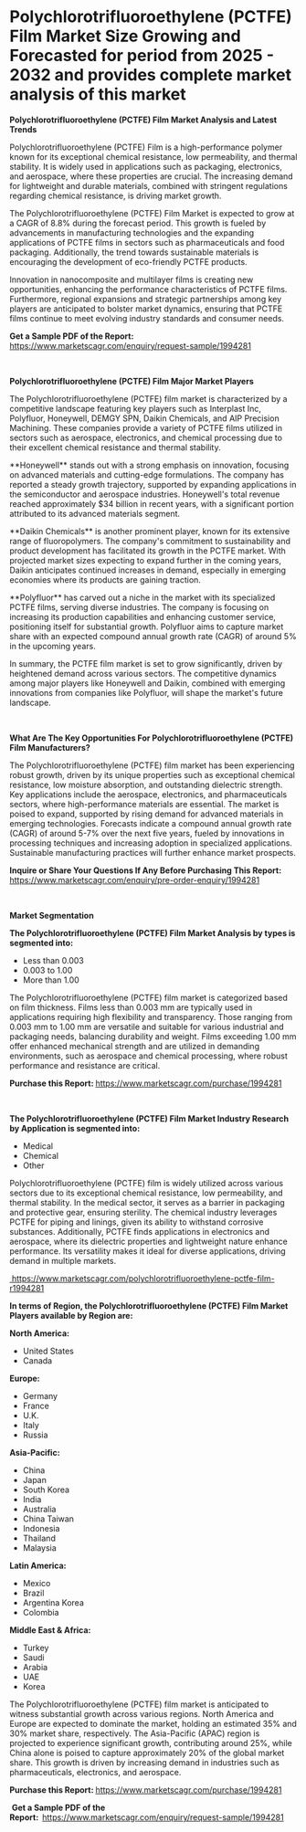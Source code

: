 <p><h1>Polychlorotrifluoroethylene (PCTFE) Film Market Size Growing and Forecasted for period from 2025 - 2032 and provides complete market analysis of this market</h1></p><p><strong>Polychlorotrifluoroethylene (PCTFE) Film Market Analysis and Latest Trends</strong></p>
<p><p>Polychlorotrifluoroethylene (PCTFE) Film is a high-performance polymer known for its exceptional chemical resistance, low permeability, and thermal stability. It is widely used in applications such as packaging, electronics, and aerospace, where these properties are crucial. The increasing demand for lightweight and durable materials, combined with stringent regulations regarding chemical resistance, is driving market growth. </p><p>The Polychlorotrifluoroethylene (PCTFE) Film Market is expected to grow at a CAGR of 8.8% during the forecast period. This growth is fueled by advancements in manufacturing technologies and the expanding applications of PCTFE films in sectors such as pharmaceuticals and food packaging. Additionally, the trend towards sustainable materials is encouraging the development of eco-friendly PCTFE products. </p><p>Innovation in nanocomposite and multilayer films is creating new opportunities, enhancing the performance characteristics of PCTFE films. Furthermore, regional expansions and strategic partnerships among key players are anticipated to bolster market dynamics, ensuring that PCTFE films continue to meet evolving industry standards and consumer needs.</p></p>
<p><strong>Get a Sample PDF of the Report:&nbsp;</strong> <a href="https://www.marketscagr.com/enquiry/request-sample/1994281?utm_campaign=3353&utm_medium=2&utm_source=Github&utm_content=ia&utm_term=15042025&utm_id=polychlorotrifluoroethylene-pctfe-film">https://www.marketscagr.com/enquiry/request-sample/1994281</a></p>
<p>&nbsp;</p>
<p><strong>Polychlorotrifluoroethylene (PCTFE) Film Major Market Players</strong></p>
<p><p>The Polychlorotrifluoroethylene (PCTFE) film market is characterized by a competitive landscape featuring key players such as Interplast Inc, Polyfluor, Honeywell, DEMGY SPN, Daikin Chemicals, and AIP Precision Machining. These companies provide a variety of PCTFE films utilized in sectors such as aerospace, electronics, and chemical processing due to their excellent chemical resistance and thermal stability.</p><p>**Honeywell** stands out with a strong emphasis on innovation, focusing on advanced materials and cutting-edge formulations. The company has reported a steady growth trajectory, supported by expanding applications in the semiconductor and aerospace industries. Honeywell's total revenue reached approximately $34 billion in recent years, with a significant portion attributed to its advanced materials segment.</p><p>**Daikin Chemicals** is another prominent player, known for its extensive range of fluoropolymers. The company's commitment to sustainability and product development has facilitated its growth in the PCTFE market. With projected market sizes expecting to expand further in the coming years, Daikin anticipates continued increases in demand, especially in emerging economies where its products are gaining traction.</p><p>**Polyfluor** has carved out a niche in the market with its specialized PCTFE films, serving diverse industries. The company is focusing on increasing its production capabilities and enhancing customer service, positioning itself for substantial growth. Polyfluor aims to capture market share with an expected compound annual growth rate (CAGR) of around 5% in the upcoming years.</p><p>In summary, the PCTFE film market is set to grow significantly, driven by heightened demand across various sectors. The competitive dynamics among major players like Honeywell and Daikin, combined with emerging innovations from companies like Polyfluor, will shape the market's future landscape.</p></p>
<p>&nbsp;</p>
<p><strong>What Are The Key Opportunities For Polychlorotrifluoroethylene (PCTFE) Film Manufacturers?</strong></p>
<p><p>The Polychlorotrifluoroethylene (PCTFE) film market has been experiencing robust growth, driven by its unique properties such as exceptional chemical resistance, low moisture absorption, and outstanding dielectric strength. Key applications include the aerospace, electronics, and pharmaceuticals sectors, where high-performance materials are essential. The market is poised to expand, supported by rising demand for advanced materials in emerging technologies. Forecasts indicate a compound annual growth rate (CAGR) of around 5-7% over the next five years, fueled by innovations in processing techniques and increasing adoption in specialized applications. Sustainable manufacturing practices will further enhance market prospects.</p></p>
<p><strong>Inquire or Share Your Questions If Any Before Purchasing This Report:</strong> <a href="https://www.marketscagr.com/enquiry/pre-order-enquiry/1994281?utm_campaign=3353&utm_medium=2&utm_source=Github&utm_content=ia&utm_term=15042025&utm_id=polychlorotrifluoroethylene-pctfe-film">https://www.marketscagr.com/enquiry/pre-order-enquiry/1994281</a></p>
<p>&nbsp;</p>
<p><strong>Market Segmentation</strong></p>
<p><strong>The Polychlorotrifluoroethylene (PCTFE) Film Market Analysis by types is segmented into:</strong></p>
<p><ul><li>Less than 0.003</li><li>0.003 to 1.00</li><li>More than 1.00</li></ul></p>
<p><p>The Polychlorotrifluoroethylene (PCTFE) film market is categorized based on film thickness. Films less than 0.003 mm are typically used in applications requiring high flexibility and transparency. Those ranging from 0.003 mm to 1.00 mm are versatile and suitable for various industrial and packaging needs, balancing durability and weight. Films exceeding 1.00 mm offer enhanced mechanical strength and are utilized in demanding environments, such as aerospace and chemical processing, where robust performance and resistance are critical.</p></p>
<p><strong>Purchase this Report:&nbsp;</strong><a href="https://www.marketscagr.com/purchase/1994281?utm_campaign=3353&utm_medium=2&utm_source=Github&utm_content=ia&utm_term=15042025&utm_id=polychlorotrifluoroethylene-pctfe-film">https://www.marketscagr.com/purchase/1994281</a></p>
<p>&nbsp;</p>
<p><strong>The Polychlorotrifluoroethylene (PCTFE) Film Market Industry Research by Application is segmented into:</strong></p>
<p><ul><li>Medical</li><li>Chemical</li><li>Other</li></ul></p>
<p><p>Polychlorotrifluoroethylene (PCTFE) film is widely utilized across various sectors due to its exceptional chemical resistance, low permeability, and thermal stability. In the medical sector, it serves as a barrier in packaging and protective gear, ensuring sterility. The chemical industry leverages PCTFE for piping and linings, given its ability to withstand corrosive substances. Additionally, PCTFE finds applications in electronics and aerospace, where its dielectric properties and lightweight nature enhance performance. Its versatility makes it ideal for diverse applications, driving demand in multiple markets.</p></p>
<p><a href="https://www.marketscagr.com/polychlorotrifluoroethylene-pctfe-film-r1994281?utm_campaign=3353&utm_medium=2&utm_source=Github&utm_content=ia&utm_term=15042025&utm_id=polychlorotrifluoroethylene-pctfe-film">&nbsp;https://www.marketscagr.com/polychlorotrifluoroethylene-pctfe-film-r1994281</a></p>
<p><strong>In terms of Region, the Polychlorotrifluoroethylene (PCTFE) Film Market Players available by Region are:</strong></p>
<p>
    <p> <strong> North America: </strong>
        <ul>
            <li>United States</li>
            <li>Canada</li>
        </ul>
        </p> 
    <p> <strong> Europe: </strong>
        <ul>
            <li>Germany</li>
            <li>France</li>
            <li>U.K.</li>
            <li>Italy</li>
            <li>Russia</li>
        </ul>
        </p> 
    <p> <strong> Asia-Pacific: </strong>
        <ul>
            <li>China</li>
            <li>Japan</li>
            <li>South Korea</li>
            <li>India</li>
            <li>Australia</li>
            <li>China Taiwan</li>
            <li>Indonesia</li>
            <li>Thailand</li>
            <li>Malaysia</li>
        </ul>
        </p> 
    <p> <strong> Latin America: </strong>
        <ul>
            <li>Mexico</li>
            <li>Brazil</li>
            <li>Argentina Korea</li>
            <li>Colombia</li>
        </ul>
        </p> 
    <p> <strong> Middle East & Africa: </strong>
        <ul>
            <li>Turkey</li>
            <li>Saudi</li>
            <li>Arabia</li>
            <li>UAE</li>
            <li>Korea</li>
        </ul>
    </p>
    </p>
<p><p>The Polychlorotrifluoroethylene (PCTFE) film market is anticipated to witness substantial growth across various regions. North America and Europe are expected to dominate the market, holding an estimated 35% and 30% market share, respectively. The Asia-Pacific (APAC) region is projected to experience significant growth, contributing around 25%, while China alone is poised to capture approximately 20% of the global market share. This growth is driven by increasing demand in industries such as pharmaceuticals, electronics, and aerospace.</p></p>
<p><strong>Purchase this Report: </strong><a href="https://www.marketscagr.com/purchase/1994281?utm_campaign=3353&utm_medium=2&utm_source=Github&utm_content=ia&utm_term=15042025&utm_id=polychlorotrifluoroethylene-pctfe-film">https://www.marketscagr.com/purchase/1994281</a></p>
<p>&nbsp;<strong>Get a Sample PDF of the Report:&nbsp;&nbsp;</strong><a href="https://www.marketscagr.com/enquiry/request-sample/1994281?utm_campaign=3353&utm_medium=2&utm_source=Github&utm_content=ia&utm_term=15042025&utm_id=polychlorotrifluoroethylene-pctfe-film">https://www.marketscagr.com/enquiry/request-sample/1994281</a></p>
<p><strong></strong></p>
<p><p></p><p></p><p></p></p>